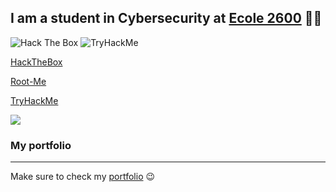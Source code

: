 ## I am a student in Cybersecurity at <a href="https://ecole2600.com/">Ecole 2600</a> 🏴‍☠️

<img src="http://www.hackthebox.eu/badge/image/1073772" alt="Hack The Box">

<img src="https://tryhackme-badges.s3.amazonaws.com/JuleZ.png" alt="TryHackMe">

<a href="https://www.hackthebox.com/home/users/profile/1073772">HackTheBox</a>

<a href="https://www.root-me.org/JuleZ-528797">Root-Me</a>
  
<a href="https://tryhackme.com/p/JuleZ">TryHackMe</a>

<a href="https://www.linkedin.com/in/julestblt/"><img src="https://img.shields.io/badge/LinkedIn-0077B5?style=for-the-badge&logo=linkedin&logoColor=white" /></a>

### My portfolio
---
Make sure to check my <a href="https://julesthibault.fr">portfolio</a> 😉

